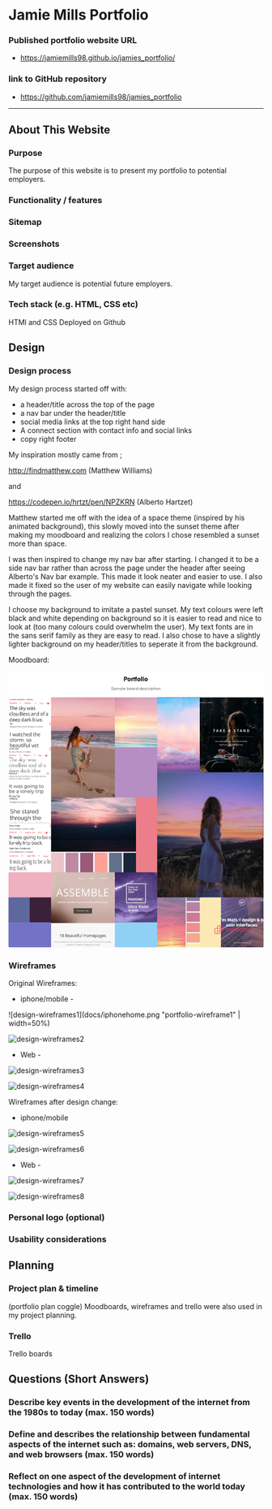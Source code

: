 # Jamie Mills Portfolio

### Published portfolio website URL
* https://jamiemills98.github.io/jamies_portfolio/
### link to GitHub repository
* https://github.com/jamiemills98/jamies_portfolio
_________________________________________________________________________________________________________

## About This Website

### Purpose

The purpose of this website is to present my portfolio to potential employers.

### Functionality / features

### Sitemap

### Screenshots

### Target audience

My target audience is potential future employers. 

### Tech stack (e.g. HTML, CSS etc)
HTMl and CSS
Deployed on Github

## Design

### Design process
My design process started off with:
- a header/title across the top of the page
- a nav bar under the header/title
- social media links at the top right hand side 
- A connect section with contact info and social links
- copy right footer

 My inspiration mostly came from ; 

http://findmatthew.com (Matthew Williams)

and 

https://codepen.io/hrtzt/pen/NPZKRN (Alberto Hartzet)

Matthew started me off with the idea of a space theme (inspired by his animated background), this slowly moved into the sunset theme after making my moodboard and realizing the colors I chose resembled a sunset more than space. 

I was then inspired to change my nav bar after starting. I changed it to be a side nav bar rather than across the page under the header after seeing Alberto's Nav bar example. This made it look neater and easier to use. I also made it fixed so the user of my website can easily navigate while looking through the pages. 

I choose my background to imitate a pastel sunset. My text colours were left black and white depending on background so it is easier to read and nice to look at (too many colours could overwhelm the user). My text fonts are in the sans serif family as they are easy to read. I also chose to have a slightly lighter background on my header/titles to seperate it from the background.

Moodboard: 

![design-moodboard](docs/portfoliomood.png "portfolio-moodboard")

### Wireframes
Original Wireframes:

- iphone/mobile - 

![design-wireframes1](docs/iphonehome.png "portfolio-wireframe1" | width=50%)

![design-wireframes2](docs/trello_boards/aboutmemobile.png "portfolio-wireframe2")

- Web - 

![design-wireframes3](docs/trello_boards/homeweb.png "portfolio-wireframe3")

![design-wireframes4](docs/trello_boards/aboutmeweb.png "portfolio-wireframe4")

Wireframes after design change: 

- iphone/mobile

![design-wireframes5](docs/trello_boards/homemobile2.png "portfolio-wireframe5")

![design-wireframes6](docs/trello_boards/aboutmemobile2.png "portfolio-wireframe6")

- Web -

![design-wireframes7](docs/trello_boards/homeweb2.png "portfolio-wireframe7")

![design-wireframes8](docs/trello_boards/aboutmeweb2.png "portfolio-wireframe8")



### Personal logo (optional)

### Usability considerations


## Planning

### Project plan & timeline
(portfolio plan coggle)
Moodboards, wireframes and trello were also used in my project planning.

### Trello
Trello boards


## Questions (Short Answers)

### Describe key events in the development of the internet from the 1980s to today (max. 150 words)

### Define and describes the relationship between fundamental aspects of the internet such as: domains, web servers, DNS, and web browsers (max. 150 words)

### Reflect on one aspect of the development of internet technologies and how it has contributed to the world today (max. 150 words)